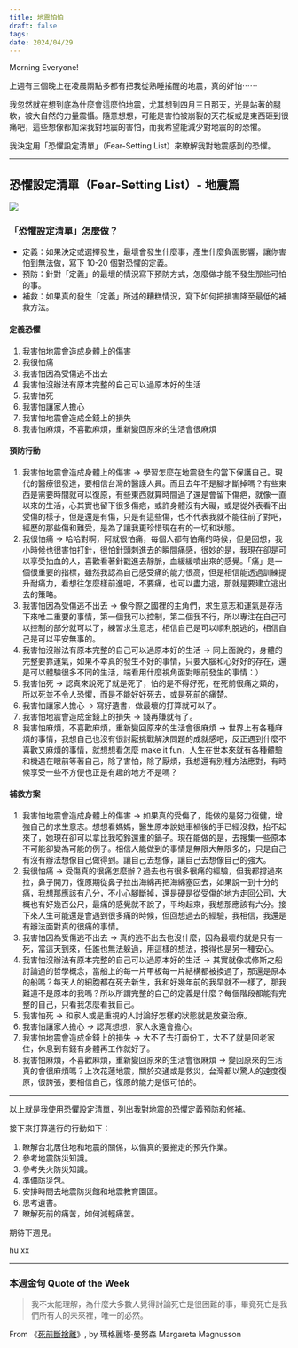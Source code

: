 ```yaml
---
title: 地震怕怕
draft: false
tags: 
date: 2024/04/29
---
```

Morning Everyone!

上週有三個晚上在凌晨兩點多都有把我從熟睡搖醒的地震，真的好怕⋯⋯

我忽然就在想到底為什麼會這麼怕地震，尤其想到四月三日那天，光是站著的腿軟，被大自然的力量震懾。隨意想想，可能是害怕被崩裂的天花板或是東西砸到很痛吧，這些想像都加深我對地震的害怕，而我希望能減少對地震的的恐懼。

我決定用「恐懼設定清單」（Fear-Setting List）來瞭解我對地震感到的恐懼。

---

## 恐懼設定清單（Fear-Setting List）- 地震篇

![](https://www.chinghannhu.com/content/images/2022/11/fear-setting-1-1.png)

### 「恐懼設定清單」怎麼做？

- 定義：如果決定或選擇發生，最壞會發生什麼事，產生什麼負面影響，讓你害怕到無法做，寫下 10-20 個對恐懼的定義。
- 預防：針對「定義」的最壞的情況寫下預防方式，怎麼做才能不發生那些可怕的事。
- 補救：如果真的發生「定義」所述的糟糕情況，寫下如何把損害降至最低的補救方法。

#### 定義恐懼

1. 我害怕地震會造成身體上的傷害
2. 我很怕痛
3. 我害怕因為受傷逃不出去
4. 我害怕沒辦法有原本完整的自己可以過原本好的生活
5. 我害怕死
6. 我害怕讓家人擔心
7. 我害怕地震會造成金錢上的損失
8. 我害怕麻煩，不喜歡麻煩，重新變回原來的生活會很麻煩

#### 預防行動

1. 我害怕地震會造成身體上的傷害 → 學習怎麼在地震發生的當下保護自己。現代的醫療很發達，要相信台灣的醫護人員。而且去年不是腳才斷掉嗎？有些東西是需要時間就可以復原，有些東西就算時間過了還是會留下傷疤，就像一直以來的生活，心其實也留下很多傷疤，或許身體沒有大礙，或是從外表看不出受傷的樣子，但是還是有傷，只是有這些傷，也不代表我就不能往前了對吧，經歷的那些傷和難受，是為了讓我更珍惜現在有的一切和狀態。
2. 我很怕痛 → 哈哈對啊，阿就很怕痛，每個人都有怕痛的時候，但是回想，我小時候也很害怕打針，很怕針頭刺進去的瞬間痛感，很妙的是，我現在卻是可以享受抽血的人，喜歡看著針戳進去靜脈，血緩緩噴出來的感覺。「痛」是一個很重要的指標，雖然我認為自己感受痛的能力很高，但是相信能透過訓練提升耐痛力，看想往怎麼樣前進吧，不要痛，也可以盡力逃，那就是要建立逃出去的策略。
3. 我害怕因為受傷逃不出去 → 像今際之國裡的主角們，求生意志和運氣是存活下來唯二重要的事情，第一個我可以控制，第二個我不行，所以專注在自己可以控制的部分就可以了，練習求生意志，相信自己是可以順利脫逃的，相信自己是可以平安無事的。
4. 我害怕沒辦法有原本完整的自己可以過原本好的生活 → 同上面說的，身體的完整要靠運氣，如果不幸真的發生不好的事情，只要大腦和心好好的存在，還是可以體驗很多不同的生活，端看用什麼視角面對眼前發生的事情：）
5. 我害怕死 → 認真來說死了就是死了，怕的是不得好死，在死前很痛之類的，所以死並不令人恐懼，而是不能好好死去，或是死前的痛楚。
6. 我害怕讓家人擔心 → 寫好遺書，做最壞的打算就可以了。
7. 我害怕地震會造成金錢上的損失 → 錢再賺就有了。
8. 我害怕麻煩，不喜歡麻煩，重新變回原來的生活會很麻煩 → 世界上有各種麻煩的事情，我想自己也沒有很討厭挑戰解決問題的成就感吧，反正遇到什麼不喜歡又麻煩的事情，就想想看怎麼 make it fun，人生在世本來就有各種體驗和機遇在眼前等著自己，除了害怕，除了厭煩，我想還有別種方法應對，有時候享受一些不方便也正是有趣的地方不是嗎？

#### 補救方案

1. 我害怕地震會造成身體上的傷害 → 如果真的受傷了，能做的是努力復健，增強自己的求生意志。想想看媽媽，醫生原本說她車禍後的手已經沒救，抬不起來了，她現在卻可以拿比我啞鈴還重的鍋子。現在能做的是，去搜集一些原本不可能卻變為可能的例子。相信人能做到的事情是無限大無限多的，只是自己有沒有辦法想像自己做得到。讓自己去想像，讓自己去想像自己的強大。
2. 我很怕痛 → 受傷真的很痛怎麼辦？過去也有很多很痛的經驗，但我都撐過來拉，鼻子開刀，復原期從鼻子拉出海綿再把海綿塞回去，如果說一到十分的痛，我想那應該有八分，不小心腳斷掉，還是硬是從受傷的地方走回公司，大概也有好幾百公尺，最痛的感覺就不說了，平均起來，我想那應該有六分。接下來人生可能還是會遇到很多痛的時候，但回想過去的經驗，我相信，我還是有辦法面對真的很痛的事情。
3. 我害怕因為受傷逃不出去 → 真的逃不出去也沒什麼，因為最壞的就是只有一死，當這天到來，任誰也無法躲過，用這樣的想法，換得也是另一種安心。
4. 我害怕沒辦法有原本完整的自己可以過原本好的生活 → 其實就像忒修斯之船討論過的哲學概念，當船上的每一片甲板每一片結構都被換過了，那還是原本的船嗎？每天人的細胞都在死去新生，我和好幾年前的我早就不一樣了，那我難道不是原本的我嗎？所以所謂完整的自己的定義是什麼？每個階段都能有完整的自己，只看我怎麼看我自己。
5. 我害怕死 → 和家人或是重視的人討論好怎樣的狀態就是放棄治療。
6. 我害怕讓家人擔心 → 認真想想，家人永遠會擔心。
7. 我害怕地震會造成金錢上的損失 → 大不了去打兩份工，大不了就是回老家住，休息到有錢有身體再工作就好了。
8. 我害怕麻煩，不喜歡麻煩，重新變回原來的生活會很麻煩 → 變回原來的生活真的會很麻煩嗎？上次花蓮地震，關於交通或是救災，台灣都以驚人的速度復原，很誇張，要相信自己，復原的能力是很可怕的。

---

以上就是我使用恐懼設定清單，列出我對地震的恐懼定義預防和修補。

接下來打算進行的行動如下：

1. 瞭解台北居住地和地震的關係，以備真的要搬走的預先作業。
2. 參考地震防災知識。
3. 參考失火防災知識。
4. 準備防災包。
5. 安排時間去地震防災館和地震教育園區。
6. 思考遺書。
7. 瞭解死前的痛苦，如何減輕痛苦。

期待下週見。

hu xx

---

### ****本週金句 Quote of the Week****

> 我不太能理解，為什麼大多數人覺得討論死亡是很困難的事，畢竟死亡是我們所有人的未來裡，唯一的必然。

From 《[死前斷捨離](https://r10.to/hk2bRb?ref=chinghannhu.com)》, by 瑪格麗塔‧曼努森 Margareta Magnusson